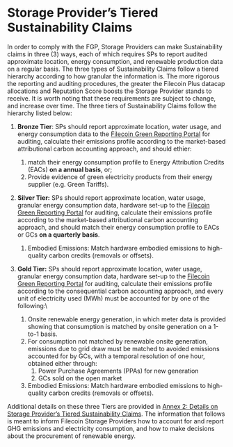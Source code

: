 # Storage Provider’s Tiered Sustainability Claims

In order to comply with the FGP, Storage Providers can make Sustainability claims in three (3) ways, each of which requires SPs to report audited approximate location, energy consumption, and renewable production data on a regular basis. The three types of Sustainability Claims follow a tiered hierarchy according to how granular the information is. The more rigorous the reporting and auditing procedures, the greater the Filecoin Plus datacap allocations and Reputation Score boosts the Storage Provider stands to receive. It is worth noting that these requirements are subject to change, and increase over time. The three tiers of Sustainability Claims follow the hierarchy listed below:

1. **Bronze Tier**: SPs should report approximate location, water usage, and energy consumption data to the [Filecoin Green Reporting Portal](storage-providers-tiered-sustainability-claims.md#bookmark=id.a3kb9cl12p8l) for auditing, calculate their emissions profile according to the market-based attributional carbon accounting approach, and should ethier:
   1. match their energy consumption profile to Energy Attribution Credits (EACs) **on a annual basis**, or;
   2. Provide evidence of green electricity products from their energy supplier (e.g. Green Tariffs).
2. **Silver Tier:** SPs should report approximate location, water usage, granular energy consumption data, hardware set-up to the [Filecoin Green Reporting Portal](storage-providers-tiered-sustainability-claims.md#bookmark=id.a3kb9cl12p8l) for auditing, calculate their emissions profile according to the market-based attributional carbon accounting approach, and should match their energy consumption profile to EACs or GCs **on a quarterly basis**.
   1. Embodied Emissions: Match hardware embodied emissions to high-quality carbon credits (removals or offsets).
3. **Gold Tier:** SPs should report approximate location, water usage, granular energy consumption data, hardware set-up to the [Filecoin Green Reporting Portal](storage-providers-tiered-sustainability-claims.md#bookmark=id.a3kb9cl12p8l) for auditing, calculate their emissions profile according to the consequential carbon accounting approach, and every unit of electricity used (MWh) must be accounted for by one of the following:\

   1. Onsite renewable energy generation, in which meter data is provided showing that consumption is matched by onsite generation on a 1-to-1 basis.
   2. For consumption not matched by renewable onsite generation, emissions due to grid draw must be matched to avoided emissions accounted for by GCs, with a temporal resolution of one hour, obtained either through:
      1. Power Purchase Agreements (PPAs) for new generation
      2. GCs sold on the open market
   3. Embodied Emissions: Match hardware embodied emissions to high-quality carbon credits (removals or offsets).

Additional details on these three Tiers are provided in [Annex 2: Details on Storage Provider’s Tiered Sustainability Claims](storage-providers-tiered-sustainability-claims.md#bookmark=id.j4nowpnymgs7). The information that follows is meant to inform Filecoin Storage Providers how to account for and report GHG emissions and electricity consumption, and how to make decisions about the procurement of renewable energy.
